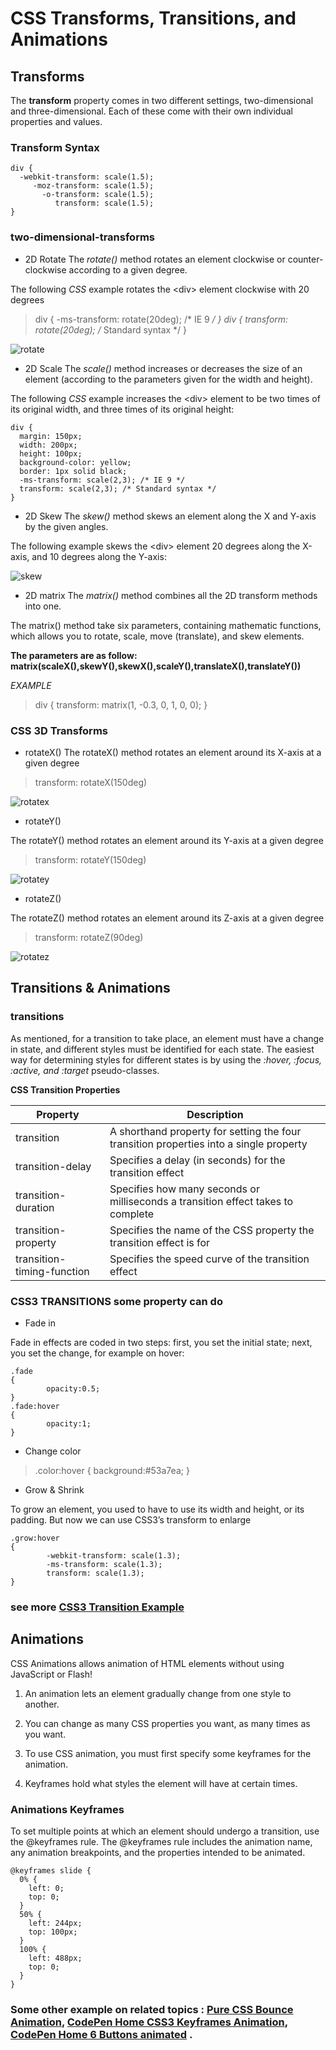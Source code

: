 # CSS Transforms, Transitions, and Animations

## Transforms

The **transform** property comes in two different settings, two-dimensional and three-dimensional. Each of these come with their own individual properties and values.

### Transform Syntax

```
div {
  -webkit-transform: scale(1.5);
     -moz-transform: scale(1.5);
       -o-transform: scale(1.5);
          transform: scale(1.5);
}
```

### two-dimensional-transforms

* 2D Rotate
The *rotate()* method rotates an element clockwise or counter-clockwise according to a given degree.

The following *CSS* example rotates the \<div> element clockwise with 20 degrees


> div {   -ms-transform: rotate(20deg); /* IE 9 */ }
> div {  transform: rotate(20deg); /* Standard syntax */ }

![rotate](rotate.png)

* 2D Scale
The *scale()* method increases or decreases the size of an element (according to the parameters given for the width and height).

The following *CSS* example increases the \<div> element to be two times of its original width, and three times of its original height: 

```
div {
  margin: 150px;
  width: 200px;
  height: 100px;
  background-color: yellow;
  border: 1px solid black;
  -ms-transform: scale(2,3); /* IE 9 */
  transform: scale(2,3); /* Standard syntax */
}
```

* 2D Skew
The *skew()* method skews an element along the X and Y-axis by the given angles.

The following example skews the \<div> element 20 degrees along the X-axis, and 10 degrees along the Y-axis:

![skew](skew.png)


* 2D matrix 
The *matrix()* method combines all the 2D transform methods into one.

The matrix() method take six parameters, containing mathematic functions, which allows you to rotate, scale, move (translate), and skew elements.

**The parameters are as follow: matrix(scaleX(),skewY(),skewX(),scaleY(),translateX(),translateY())**

*EXAMPLE*

> div {   transform: matrix(1, -0.3, 0, 1, 0, 0); }

### CSS 3D Transforms

* rotateX()
The rotateX() method rotates an element around its X-axis at a given degree

> transform: rotateX(150deg)


![rotatex](rotatex.png)

* rotateY() 

The rotateY() method rotates an element around its Y-axis at a given degree
> transform: rotateY(150deg)

![rotatey](rotatey.png)

* rotateZ()

The rotateZ() method rotates an element around its Z-axis at a given degree

> transform: rotateZ(90deg)

![rotatez](rotatez.png)


## Transitions & Animations

### transitions
As mentioned, for a transition to take place, an element must have a change in state, and different styles must be identified for each state. The easiest way for determining styles for different states is by using the *:hover, :focus, :active, and :target* pseudo-classes.


**CSS Transition Properties**

Property  |	Description
----------|-------------
transition |	A shorthand property for setting the four transition properties into a single property
transition-delay |	Specifies a delay (in seconds) for the transition effect
transition-duration |	Specifies how many seconds or milliseconds a transition effect takes to complete
transition-property	| Specifies the name of the CSS property the transition effect is for
transition-timing-function |	Specifies the speed curve of the transition effect


### CSS3 TRANSITIONS some  property can do 

* Fade in

Fade in effects are coded in two steps: first, you set the initial state; next, you set the change, for example on hover:

```
.fade
{
        opacity:0.5;
}
.fade:hover
{
        opacity:1;
}
```

* Change color

> .color:hover { background:#53a7ea; }


* Grow & Shrink


To grow an element, you used to have to use its width and height, or its padding. But now we can use CSS3’s transform to enlarge

```
.grow:hover
{
        -webkit-transform: scale(1.3);
        -ms-transform: scale(1.3);
        transform: scale(1.3);
}
```

### see more [CSS3 Transition Example](https://www.webdesignerdepot.com/2014/05/8-simple-css3-transitions-that-will-wow-your-users)

## Animations
CSS Animations allows animation of HTML elements without using JavaScript or Flash!
1. An animation lets an element gradually change from one style to another.

2. You can change as many CSS properties you want, as many times as you want.

3. To use CSS animation, you must first specify some keyframes for the animation.

4. Keyframes hold what styles the element will have at certain times.

### Animations Keyframes
To set multiple points at which an element should undergo a transition, use the @keyframes rule. The @keyframes rule includes the animation name, any animation breakpoints, and the properties intended to be animated.

```
@keyframes slide {
  0% {
    left: 0;
    top: 0;
  }
  50% {
    left: 244px;
    top: 100px;
  }
  100% {
    left: 488px;
    top: 0;
  }
}
```

### Some other example on related topics : [Pure CSS Bounce Animation](https://codepen.io/dp_lewis/pen/gCfBv), [CodePen Home CSS3 Keyframes Animation](https://codepen.io/akshaychauhan/pen/oAfae), [CodePen Home 6 Buttons animated](https://codepen.io/retyui/pen/ByoaXV) .
